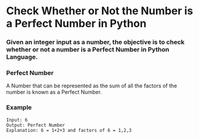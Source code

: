 # Check Whether or Not the Number is a Perfect Number in Python
### Given an integer input as a number, the objective is to check whether or not a number is a Perfect Number in Python Language.

### Perfect Number
A Number that can be represented as the sum of all the factors of the number is known as a Perfect Number.

### Example
```
Input: 6
Output: Perfect Number
Explanation: 6 = 1+2+3 and factors of 6 = 1,2,3
```

